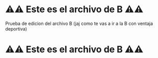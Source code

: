 # ⚠️⚠️ Este es el archivo de **B** ⚠️⚠️

Prueba de edicion del archivo B (jaj como te vas a ir a la B con ventaja deportiva)

# ⚠️⚠️ Este es el archivo de **B** ⚠️⚠️
